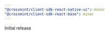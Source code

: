 ```yaml
---
"@crossmint/client-sdk-react-native-ui": minor
"@crossmint/client-sdk-react-base": minor
---
```


Initial release
